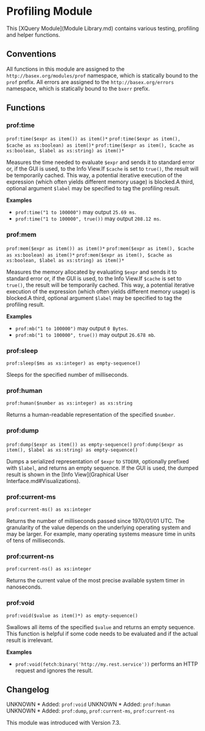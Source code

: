 
# Profiling Module
 


 
This [XQuery Module](Module Library.md) contains various testing, profiling and helper functions. 

 
## Conventions

All functions in this module are assigned to the `http://basex.org/modules/prof` namespace, which is statically bound to the `prof` prefix. All errors are assigned to the `http://basex.org/errors` namespace, which is statically bound to the `bxerr` prefix. 

 
## Functions

### prof:time

`prof:time($expr as item()) as item()*`
`prof:time($expr as item(), $cache as xs:boolean) as item()*`
`prof:time($expr as item(), $cache as xs:boolean, $label as xs:string) as item()*`

Measures the time needed to evaluate `$expr` and sends it to standard error or, if the GUI is used, to the Info View.If `$cache` is set to `true()`, the result will be temporarily cached. This way, a potential iterative execution of the expression (which often yields different memory usage) is blocked.A third, optional argument `$label` may be specified to tag the profiling result. 

**Examples**

 * `prof:time("1 to 100000")`  may output `25.69 ms`. 
 * `prof:time("1 to 100000", true())`  may output `208.12 ms`. 


### prof:mem

`prof:mem($expr as item()) as item()*`
`prof:mem($expr as item(), $cache as xs:boolean) as item()*`
`prof:mem($expr as item(), $cache as xs:boolean, $label as xs:string) as item()*`

Measures the memory allocated by evaluating `$expr` and sends it to standard error or, if the GUI is used, to the Info View.If `$cache` is set to `true()`, the result will be temporarily cached. This way, a potential iterative execution of the expression (which often yields different memory usage) is blocked.A third, optional argument `$label` may be specified to tag the profiling result. 

**Examples**

 * `prof:mb("1 to 100000")`  may output `0 Bytes`. 
 * `prof:mb("1 to 100000", true())`  may output `26.678 mb`. 


### prof:sleep

`prof:sleep($ms as xs:integer) as empty-sequence()`

Sleeps for the specified number of milliseconds. 


### prof:human

`prof:human($number as xs:integer) as xs:string`

Returns a human-readable representation of the specified `$number`. 


### prof:dump

`prof:dump($expr as item()) as empty-sequence()`
`prof:dump($expr as item(), $label as xs:string) as empty-sequence()`

Dumps a serialized representation of `$expr` to `STDERR`, optionally prefixed with `$label`, and returns an empty sequence. If the GUI is used, the dumped result is shown in the [Info View](Graphical User Interface.md#Visualizations). 


### prof:current-ms

`prof:current-ms() as xs:integer`

Returns the number of milliseconds passed since 1970/01/01 UTC. The granularity of the value depends on the underlying operating system and may be larger. For example, many operating systems measure time in units of tens of milliseconds. 


### prof:current-ns

`prof:current-ns() as xs:integer`

Returns the current value of the most precise available system timer in nanoseconds. 


### prof:void

`prof:void($value as item()*) as empty-sequence()`

Swallows all items of the specified `$value` and returns an empty sequence. This function is helpful if some code needs to be evaluated and if the actual result is irrelevant. 

**Examples**

 * `prof:void(fetch:binary('http://my.rest.service'))`  performs an HTTP request and ignores the result. 

 
## Changelog
UNKNOWN * Added: `prof:void`
UNKNOWN * Added: `prof:human`
UNKNOWN * Added: `prof:dump`, `prof:current-ms`, `prof:current-ns`

This module was introduced with Version 7.3. 

